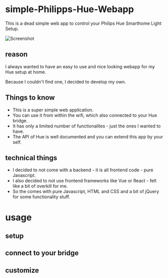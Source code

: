 # simple-Philipps-Hue-Webapp
This is a dead simple web app to control your Philips Hue Smarthome Light Setup.

![Screenshot](https://github.com/VanDerLars/simple-Philipps-Hue-Webapp/blob/master/Bildschirmfoto%202020-05-26%20um%2016.41.56.png)

## reason
I always wanted to have an easy to use and nice looking webapp for my Hue setup at home.

Because I couldn't find one, I decided to develop my own.

## Things to know
- This is a super simple web application. 
- You can use it from within the wifi, which also connected to your Hue bridge.
- It has only a limited number of functionalites - just the ones I wanted to have.
- The API of Hue is well documented and you can extend this app by your self.

## technical things
- I decided to not come with a backend - it is all frontend code - pure Javascript.
- I also decided to not use frontend frameworks like Vue or React - felt like a bit of overkill for me.
- So the comes with pure Javascript, HTML and CSS and a bit of jQuery for some functionality stuff.


# usage

## setup

## connect to your bridge

## customize
